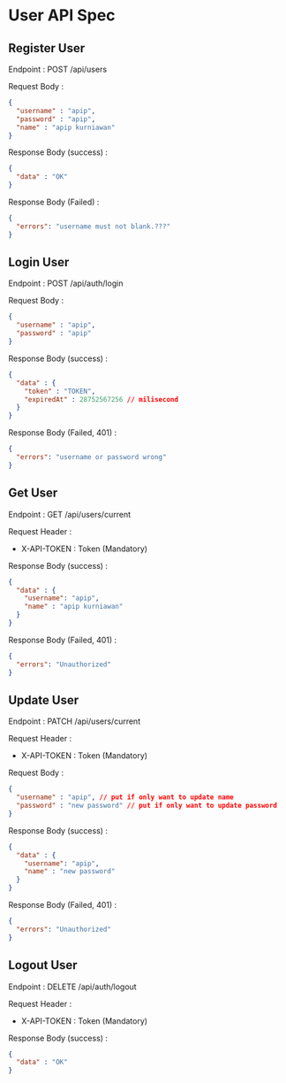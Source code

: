 #  User API Spec

## Register User
Endpoint : POST /api/users

Request Body :
```json
{
  "username" : "apip",
  "password" : "apip",
  "name" : "apip kurniawan"
}
```
Response Body (success) : 
```json
{
  "data" : "OK"
}
```

Response Body (Failed) :
```json
{
  "errors": "username must not blank.???"
}
```

## Login User
Endpoint : POST /api/auth/login

Request Body :
```json
{
  "username" : "apip",
  "password" : "apip"
}
```
Response Body (success) :
```json
{
  "data" : {
    "token" : "TOKEN",
    "expiredAt" : 28752567256 // milisecond
  }
}
```

Response Body (Failed, 401) :
```json
{
  "errors": "username or password wrong"
}
```

## Get User
Endpoint : GET /api/users/current

Request Header : 
- X-API-TOKEN : Token (Mandatory)

Response Body (success) :
```json
{
  "data" : {
    "username": "apip",
    "name" : "apip kurniawan"
  }
}
```

Response Body (Failed, 401) :
```json
{
  "errors": "Unauthorized"
}
```

## Update User
Endpoint : PATCH /api/users/current

Request Header :
- X-API-TOKEN : Token (Mandatory)

Request Body :
```json
{
  "username" : "apip", // put if only want to update name
  "password" : "new password" // put if only want to update password
}
```

Response Body (success) :
```json
{
  "data" : {
    "username": "apip",
    "name" : "new password"
  }
}
```

Response Body (Failed, 401) :
```json
{
  "errors": "Unauthorized"
}
```

## Logout User
Endpoint : DELETE /api/auth/logout

Request Header :
- X-API-TOKEN : Token (Mandatory)

Response Body (success) :
```json
{
  "data" : "OK"
}
```